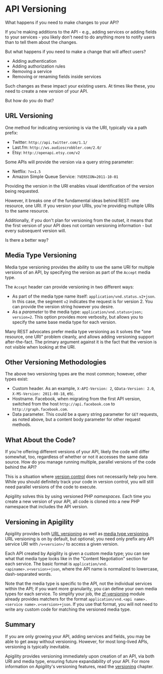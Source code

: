 API Versioning
==============

What happens if you need to make changes to your API?

If you're making additions to the API - e.g., adding services or adding fields to your services - you likely
don't need to do anything more to notify users than to tell them about the changes.

But what happens if you need to make a change that will affect users?

- Adding authentication
- Adding authorization rules
- Removing a service
- Removing or renaming fields inside services

Such changes as these impact your existing users. At times like these, you need to create a new
_version_ of your API.

But how do you do that?

URL Versioning
--------------

One method for indicating versioning is via the URI, typically via a path prefix:

- Twitter: `http://api.twitter.com/1.1/`
- Last.fm: `http://ws.audioscrobbler.com/2.0/`
- Etsy: `http://openapi.etsy.com/v2`

Some APIs will provide the version via a query string parameter:

- Netflix: `?v=1.5`
- Amazon Simple Queue Service: `?VERSION=2011-10-01`

Providing the version in the URI enables visual identification of the version being requested.

However, it breaks one of the fundamental ideas behind REST: one resource, one URI. If you version
your URIs, you're providing multiple URIs to the same resource.

Additionally, if you don't plan for versioning from the outset, it means that the first version
of your API does not contain versioning information - but every subsequent version will.

Is there a better way?

Media Type Versioning
---------------------

Media type versioning provides the ability to use the same URI for multiple versions of an API, by
specifying the version as part of the `Accept` media type.

The `Accept` header can provide versioning in two different ways:

- As part of the media type name itself: `application/vnd.status.v2+json`. In this case, the segment
  `v2` indicates the request is for version 2. You can provide the version string however you
  desire.
- As a _parameter_ to the media type: `application/vnd.status+json; version=2`. This option provides
  more verbosity, but allows you to specify the same base media type for each version.

Many REST advocates prefer media type versioning as it solves the "one resource, one URI" problem
cleanly, and allows adding versioning support after-the-fact. The primary argument against it is
the fact that the version is not visible when looking at the URI.

Other Versioning Methodologies
------------------------------

The above two versioning types are the most common; however, other types exist:

- Custom header. As an example, 
  `X-API-Version: 2`, `GData-Version: 2.0`, `X-MS-Version: 2011-08-18`, etc.
- Hostname. Facebook, when migrating from the first API version, switched from the host
  `http://api.facebook.com` to `http://graph.facebook.com`.
- Data parameter. This could be a query string parameter for `GET` requests, as noted above, but a
  content body parameter for other request methods.

What About the Code?
--------------------

If you're offering different versions of your API, likely the code will differ somewhat, too,
regardless of whether or not it accesses the same data source. How do you manage running multiple,
parallel versions of the code behind the API?

This is a situation where [version control](http://en.wikipedia.org/wiki/Revision_control) does not
necessarily help you here. While you should definitely track your code in version control, you will
still need parallel versions of the code to execute.

Apigility solves this by using versioned PHP _namespaces_. Each time you create a new version of
your API, all code is cloned into a new PHP namespace that includes the API version.

Versioning in Apigility
-----------------------

Apigility provides both [URL versioning](#url-versioning) as well as [media type
versioning](#media-type-versioning). URL versioning is on by default, but optional; you need only
prefix any API service URI with `/v<version>/` to access a given version.

Each API created by Apigility is given a custom media type; you can see what that media type looks
like in the "Content Negotiation" section for each service. The basic format is 
`application/vnd.<apiname>.v<version>+json`, where the API name is normalized to
lowercase, dash-separated words.

Note that the media type is specific to the API, not the individual services within the API; if you
want more granularity, you can define your own media types for each service. To simplify your job,
the [zf-versioning](https://github.com/zfcampus/zf-versioning) module already provides matchers for
the format `application/vnd.<api name>.<service name>.v<version>+json`. If you use that format, you
will not need to write any custom code for matching the versioned media type.

Summary
-------

If you are only growing your API, adding services and fields, you may be able to get away without
versioning. However, for most long-lived APIs, versioning is typically inevitable.

Apigility provides versioning immediately upon creation of an API, via both URI and media type,
ensuring future expandability of your API. For more information on Apigility's versioning features,
read the [versioning](/versioning/index.md) chapter.
